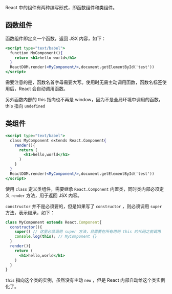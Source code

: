 React 中的组件有两种编写形式，即函数组件和类组件。

## 函数组件

函数组件即定义一个函数，返回 JSX 内容，如下：

```jsx
<script type="text/babel">
  function MyComponent(){
    return <h1>hello world</h1>
  }
  ReactDOM.render(<MyComponent/>,document.getElementById('test'))
</script>
```

需要注意的是，函数名首字母需要大写。使用时无需主动调用函数，函数名标签使用后，React 会自动调用函数。

另外函数内部的 this 指向也不再是 window，因为不是全局环境中调用的函数，this 指向 `undefined`

## 类组件

```jsx
<script type="text/babel">
  class MyComponent extends React.Component{
    render(){
      return (
        <h1>hello,world</h1>
      )
    }
  }
  ReactDOM.render(<MyComponent/>,document.getElementById('test'))
</script>
```

使用 `class` 定义类组件，需要继承 `React.Component` 内置类，同时类内部必须定义 `render` 方法，用于返回 JSX 内容。

`constructor` 并不是必须要的，但是如果写了 `constructor` ，则必须调用 `super` 方法，表示继承，如下：

```jsx
class MyComponent extends React.Component{
  constructor(){
    super() // 这里必须调用 super 方法，且需要在所有用到 this 的代码之前调用
    console.log(this); // MyComponent {}
  }
  render(){
    return (
      <h1>hello,world</h1>
    )
  }
}
```

`this` 指向这个类的实例，虽然没有主动 `new` ，但是 React 内部自动给这个类实例化了。